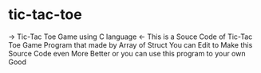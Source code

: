 # tic-tac-toe
-> Tic-Tac Toe Game using C language <-
This is a Souce Code of Tic-Tac Toe Game Program that made by Array of Struct
You can Edit to Make this Source Code even More Better or you can use this program to your own Good
